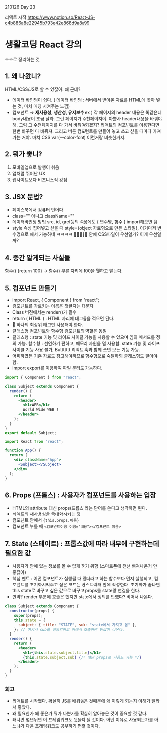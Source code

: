210126 Day 23

리액트 시작
https://www.notion.so/React-JS-c4b886a8e22945b793e42e868d9a8a99


# 생활코딩 React 강의
스스로 정리하는 것

## 1. 왜 나왔니?

 HTML/CSS/JS로 할 수 있잖아. 왜 근데?

- 데이터 바인딩이 쉽다. ( 데이터 바인딩 : 서버에서 받아온 자료를 HTML에 꽂아 넣는 것, 마치 매칭 시켜주는 느낌)
- 컴포넌트 ⇒ **재사용성, 생산성, 유지보수**
ex ) 각 페이지의 header 내용은 똑같은데 body내용이 조금 달라. 그런 페이지가 수천페이지야. 아뿔사 header내용을 바꿔야해. 그럼 그 수천페이지를 다 가서 바꿔야되겠지? 리액트의 컴포넌트를 이용한다면 한번 바꾸면 다 바꿔져. 그리고 버튼 컴포턴트를 만들어 놓고 쓰고 싶을 때마다 가져가는 거야. 마치 CSS var(—color-font) 이런거랑 비슷한거지.

## 2. 뭐가 좋니?

1. 모바일앱으로 발행이 쉬움
2. 앱처럼 뛰어난 UX
3. 웹사이트보다 비즈니스적 강점

## 3. JSX 문법?

- 페이스북에서 컴퓨터 언어다
- class="" 아니고 className=""
- 데이터바인딩 방법  src, id, gref등의 속성에도 { 변수명, 함수 } import해오면 됨
- style 속성 집어넣고 싶을 때 style={object 자료형으로 만든 스타일}, 이거마저 변수명으로 해서 가능하네 ㅋㅋㅋㅋ
🚨🚨🚨🚨🚨 안에 CSS파일이 우선일가? 이게 우선일까?

## 4. 중간 알게되는 사실들

함수() {return 100} → 함수() 부른 자리에 100을 퉷하고 뱉는다.

## 5. 컴포넌트 만들기

- import React, { Component } from "react";
- 컴포넌트를 가르키는 이름은 첫글자는 대문자
- Class 버젼에서는 render()가 필수
- return ( HTML ) : HTML 자리에 태그들을 적으면 된다.
- 🚨 하나의 최상위 태그만 사용해야 한다.
- 클래스형 컴포넌트와 함수형 컴포넌트의 역할은 동일
- 클래스형  : state 기능 및 라이프 사이클 기능을 사용할 수 있으며 임의 메서드를 정의 가능.
함수형 :  선언하기 편하고, 메모리 자원을 덜 사용함. 
 state 기능 및 라이프 사이클 기능 사용 불가, Buttttttt 리액트 훅과 함께 쓰면 모든 기능 가능.
- 어찌하였든 기존 자료도 참고해야하므로 함수형으로 숙달하되 클래스형도 알아야 함.
- import export를 이용하여 파일 분리도 가능하다.

```jsx
import { Component } from "react";

class Subject extends Component {
  render() {
    return (
      <header>
        <h1>WEB</h1>
        World Wide WEB !
      </header>
    );
  }
}
export default Subject;
```

```jsx
import React from "react";

function App() {
  return (
    <div className="App">
      <Subject></Subject>
    </div>
  );
}
```

## 6. Props (프롭스) : 사용자가 컴포넌트를 사용하는 입장

- HTML의  attribute 대신 props(프롭스)라는 단어를 쓴다고 생각하면 된다.
- 리액트의 재사용성을 극대화시키는 것
- 컴포넌트 안에서 `{this.props.이름}`
- 컴포넌트 부를 때 `<컴포넌트이름 이름="내용"></컴포넌트 이름>`

## 7. State (스테이트) : 프롭스값에 따라 내부에 구현하는데 필요한 값

- 사용자가 안에 있는 정보를 볼 수 없게 하기 위함 (스마트폰에 전선 삐져나온거 안 좋잖아)
- 핵심 멘트 : 어떤 컴포넌트가 실행될 때 렌더라고 하는 함수보다 먼저 실행되고,
컴포넌트를 초기화시켜주고 싶은 코드는 컨스트럭터 안에 작성한다. 초기화가 끝나면 this state로 바꾸고 싶은 값으로 바꾸고 props를 state랑 연결을 한다.
- 만약? render 부분에 호출은 했지만 state에서 정의를 안했다? 
비어서 나온다.

```jsx
class Subject extends Component {
  constructor(props) {
    super(props);
    this.state = {
      subject: { title: "STATE", sub: "state에서 가지고 옴" },
    }; // 여기서 sub를 정의안하고 아래서 호출하면 빈값이 나온다.
  }
  render() {
    return (
      <header>
        <h1>{this.state.subject.title}</h1>
        {this.state.subject.sub} {/* 얘만 props로 사용도 가능 */}
      </header>
    );
  }
}
```


### 회고

- 리액트를 시작했다. 확실히 JS를 배워놓은 것때문에 왜 이렇게 되는지 이해가 빨라서 좋았다.
- 왜 필요한가 왜 좋은가 뭐가 나쁜가를 확실히 알아놓은 것이 중요할 것 같다.
- 왜냐면 몇년뒤면 이 프레임워크도 뒷물이 될 것이다. 어떤 이유로 사용되는가를 아느냐가 다음 프레임워크도 공부하기 편할 것이다.